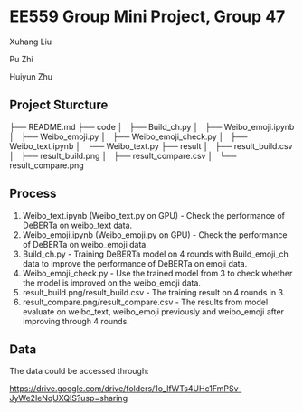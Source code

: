 # EE559 Group Mini Project, Group 47

Xuhang Liu

Pu Zhi

Huiyun Zhu

## Project Sturcture

├── README.md
	├── code
	│   ├── Build_ch.py
	│   ├── Weibo_emoji.ipynb
	│   ├── Weibo_emoji.py
	│   ├── Weibo_emoji_check.py
	│   ├── Weibo_text.ipynb
	│   └── Weibo_text.py
	├── result
	│   ├── result_build.csv
	│   ├── result_build.png
	│   ├── result_compare.csv
	│   └── result_compare.png

## Process

1. Weibo_text.ipynb (Weibo_text.py on GPU) - Check the performance of DeBERTa on weibo_text data.
2. Weibo_emoji.ipynb (Weibo_emoji.py on GPU) - Check the performance of DeBERTa on weibo_emoji data.
3. Build_ch.py - Training DeBERTa model on 4 rounds with Build_emoji_ch data to improve the performance of DeBERTa on emoji data.
4. Weibo_emoji_check.py - Use the trained model from 3 to check whether the model is improved on the weibo_emoji data.
5. result_build.png/result_build.csv - The training result on 4 rounds in 3.
6. result_compare.png/result_compare.csv - The results from model evaluate on weibo_text, weibo_emoji previously and weibo_emoji after improving through 4 rounds.

## Data

The data could be accessed through:

https://drive.google.com/drive/folders/1o_lfWTs4UHc1FmPSv-JyWe2leNqUXQlS?usp=sharing

